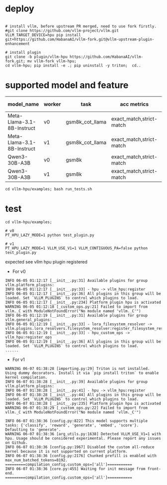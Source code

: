 # deploy

```

# install vllm, before upstream PR merged, need to use fork firstly.
#git clone https://github.com/vllm-project/vllm.git
VLLM_TARGET_DEVICE=hpu pip install git+https://github.com/HabanaAI/vllm-fork.git@vllm-upstream-plugin-enhancement

# install plugin
git clone -b plugin/vllm-hpu https://github.com/HabanaAI/vllm-fork.git; mv vllm-fork vllm-hpu;
cd vllm-hpu; pip install -e .; pip uninstall -y triton;  cd..
```

# supported model and feature

| model_name | worker | task | acc metrics | acc score |
|----------- | ------ | ---- | ----------- | --------- |
| Meta-Llama-3.1-8B-Instruct | v0 | gsm8k_cot_llama | exact_match,strict-match | 0.8066 |
| Meta-Llama-3.1-8B-Instruct | v1 | gsm8k_cot_llama | exact_match,strict-match | 0.8105 |
| Qwen3-30B-A3B | v0 | gsm8k | exact_match,strict-match | 0.9023 |
| Qwen3-30B-A3B | v1 | gsm8k | exact_match,strict-match | 0.9062 |

```
cd vllm-hpu/examples; bash run_tests.sh
```

# test

```
cd vllm-hpu/examples;

# v0
PT_HPU_LAZY_MODE=1 python test_plugin.py

# v1
PT_HPU_LAZY_MODE=1 VLLM_USE_V1=1 VLLM_CONTIGUOUS_PA=false python test_plugin.py
```

expected see vllm hpu plugin registered
* For v0
```
INFO 06-05 01:12:17 [__init__.py:31] Available plugins for group vllm.platform_plugins:
INFO 06-05 01:12:17 [__init__.py:33] - hpu -> vllm_hpu:register
INFO 06-05 01:12:17 [__init__.py:36] All plugins in this group will be loaded. Set `VLLM_PLUGINS` to control which plugins to load.
INFO 06-05 01:12:17 [__init__.py:234] Platform plugin hpu is activated
WARNING 06-05 01:12:18 [_custom_ops.py:21] Failed to import from vllm._C with ModuleNotFoundError("No module named 'vllm._C'")
INFO 06-05 01:12:19 [__init__.py:31] Available plugins for group vllm.general_plugins:
INFO 06-05 01:12:19 [__init__.py:33] - lora_filesystem_resolver -> vllm.plugins.lora_resolvers.filesystem_resolver:register_filesystem_resolver
INFO 06-05 01:12:19 [__init__.py:33] - hpu_custom_ops -> vllm_hpu:register_ops
INFO 06-05 01:12:19 [__init__.py:36] All plugins in this group will be loaded. Set `VLLM_PLUGINS` to control which plugins to load.
......
```

* For v1
```
WARNING 06-07 01:38:28 [importing.py:29] Triton is not installed. Using dummy decorators. Install it via `pip install triton` to enable kernel compilation.
INFO 06-07 01:38:28 [__init__.py:39] Available plugins for group vllm.platform_plugins:
INFO 06-07 01:38:28 [__init__.py:41] - hpu -> vllm_hpu:register
INFO 06-07 01:38:28 [__init__.py:44] All plugins in this group will be loaded. Set `VLLM_PLUGINS` to control which plugins to load.
INFO 06-07 01:38:28 [__init__.py:235] Platform plugin hpu is activated
WARNING 06-07 01:38:29 [_custom_ops.py:22] Failed to import from vllm._C with ModuleNotFoundError("No module named 'vllm._C'")

INFO 06-07 01:38:36 [config.py:822] This model supports multiple tasks: {'classify', 'reward', 'generate', 'embed', 'score'}. Defaulting to 'generate'.
WARNING 06-07 01:38:36 [arg_utils.py:1638] Detected VLLM_USE_V1=1 with hpu. Usage should be considered experimental. Please report any issues on Github.
INFO 06-07 01:38:36 [config.py:1967] Disabled the custom all-reduce kernel because it is not supported on current platform.
INFO 06-07 01:38:36 [config.py:2176] Chunked prefill is enabled with max_num_batched_tokens=8192.
=========compilation_config.custom_ops=['all']===========
INFO 06-07 01:38:36 [core.py:455] Waiting for init message from front-end.
=========compilation_config.custom_ops=['all']===========
```
